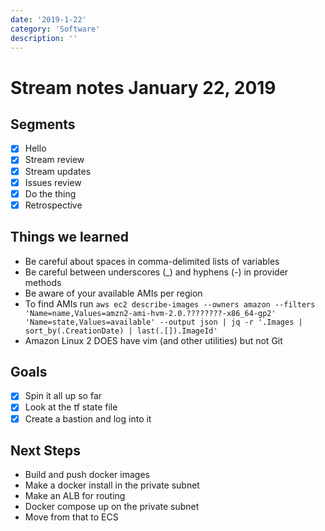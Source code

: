 ```yaml
---
date: '2019-1-22'
category: 'Software'
description: ''
---
```


# Stream notes January 22, 2019

## Segments

- [x] Hello
- [x] Stream review
- [x] Stream updates
- [x] Issues review
- [x] Do the thing
- [x] Retrospective

## Things we learned

- Be careful about spaces in comma-delimited lists of variables
- Be careful between underscores (\_) and hyphens (-) in provider methods
- Be aware of your available AMIs per region
- To find AMIs run `aws ec2 describe-images --owners amazon --filters 'Name=name,Values=amzn2-ami-hvm-2.0.????????-x86_64-gp2' 'Name=state,Values=available' --output json | jq -r '.Images | sort_by(.CreationDate) | last(.[]).ImageId'`
- Amazon Linux 2 DOES have vim (and other utilities) but not Git

## Goals

- [x] Spin it all up so far
- [x] Look at the tf state file
- [x] Create a bastion and log into it

## Next Steps

- Build and push docker images
- Make a docker install in the private subnet
- Make an ALB for routing
- Docker compose up on the private subnet
- Move from that to ECS

